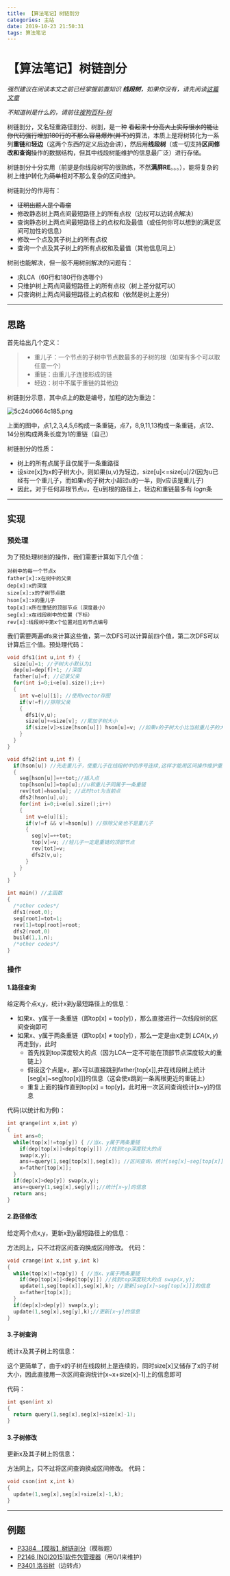 ```yaml
---
title: 【算法笔记】树链剖分
categories: 主站
date: 2019-10-23 21:50:31
tags: 算法笔记
---
```


 

# 【算法笔记】树链剖分

*强烈建议在阅读本文之前已经掌握前置知识 **线段树**，如果你没有，请先阅读[这篇文章](https://listener1379.site/2019/【数据结构】线段树/)*

*不知道树是什么的，请前往[搜狗百科-树](https://baike.sogou.com/v101597958.htm?fromTitle=树)*

树链剖分，又名轻重路径剖分、树剖，是一种 ~~看起来十分高大上实际很水的能让你代码强行增加180行的不那么容易爆炸(并不)的~~算法，本质上是将树转化为一系列**重链**和**轻边**（这两个东西的定义后边会讲），然后用**线段树**（或一切支持**区间修改和查询**操作的数据结构，但其中线段树能维护的信息最广泛）进行存储。

树链剖分十分实用（前提是你线段树写的很熟练，不然**满屏RE**。。。），能将复杂的树上维护转化为~~简单~~相对不那么复杂的区间维护。

树链剖分的作用有：

- ~~证明出题人是个毒瘤~~
- 修改静态树上两点间最短路径上的所有点权（边权可以边转点解决）
- 查询静态树上两点间最短路径上的点权和及最值（或任何你可以想到的满足区间可加性的信息）
- 修改一个点及其子树上的所有点权
- 查询一个点及其子树上的所有点权和及最值（其他信息同上）

树剖也能解决，但一般不用树剖解决的问题有：

- 求LCA（60行和180行你选哪个）
- 只维护树上两点间最短路径上的所有点权（树上差分就可以）
- 只查询树上两点间最短路径上的点权和（依然是树上差分）

------

## 思路

首先给出几个定义：

> - 重儿子：一个节点的子树中节点数最多的子树的根（如果有多个可以取任意一个）
> - 重链：由重儿子连接形成的链
> - 轻边：树中不属于重链的其他边

树链剖分示意，其中点上的数是编号，加粗的边为重边：

![5c24d0664c185.png](https://i.loli.net/2019/08/28/GrlkpRO7yzvbZAj.png)

上面的图中，点1,2,3,4,5,6构成一条重链，点7，8,9,11,13构成一条重链，点12、14分别构成两条长度为1的重链（自己）

树链剖分的性质：

- 树上的所有点属于且仅属于一条重路径
- 设size[x]为x的子树大小，则如果(u,v)为轻边，size[u]<=size[u]/2(因为u已经有一个重儿子，而如果v的子树大小超过u的一半，则v应该是重儿子)
- 因此，对于任何非根节点u，在u到根的路径上，轻边和重链最多有 $logn$条

------

## 实现

### 预处理

为了预处理树剖的操作，我们需要计算如下几个值：

```
对树中的每一个节点x
father[x]:x在树中的父亲
dep[x]:x的深度
size[x]:x的子树节点数
hson[x]:x的重儿子
top[x]:x所在重链的顶部节点（深度最小）
seg[x]:x在线段树中的位置（下标）
rev[x]:线段树中第x个位置对应的节点编号

```

我们需要两遍dfs来计算这些值，第一次DFS可以计算前四个值，第二次DFS可以计算后三个值。预处理代码：

```cpp
void dfs1(int u,int f) {
  size[u]=1; //子树大小默认为1
  dep[u]=dep[f]+1; //深度
  father[u]=f; //记录父亲
  for(int i=0;i<e[u].size();i++)
  {
    int v=e[u][i]; //使用vector存图
    if(v!=f)//排除父亲
    {
      dfs1(v,u);
      size[u]+=size[v]; //累加子树大小
      if(size[v]>size[hson[u]]) hson[u]=v; //如果v的子树大小比当前重儿子的大小大那么更新重儿子
    }
  }
}

void dfs2(int u,int f) {
  if(hson[u]) //先走重儿子，使重儿子在线段树中的序号连续,这样才能用区间操作维护重链信息
  {
    seg[hson[u]]=++tot;//插入点
    top[hson[u]]=top[u];//u和重儿子同属于一条重链
    rev[tot]=hson[u]; //此时tot为当前点
    dfs2(hson[u],u);
    for(int i=0;i<e[u].size();i++)
    {
      int v=e[u][i];
      if(v!=f && v!=hson[u]) //排除父亲也不是重儿子
      {
        seg[v]=++tot;
        top[v]=v; //轻儿子一定是重链的顶部节点
        rev[tot]=v;
        dfs2(v,u);
      }
    }
  }
}

int main() //主函数
{
  /*other codes*/
  dfs1(root,0);
  seg[root]=tot=1;
  rev[1]=top[root]=root;
  dfs2(root,0)
  build(1,1,n);
  /*other codes*/
}

```

### 操作

#### 1.路径查询

给定两个点x,y，统计x到y最短路径上的信息：

- 如果x、y属于一条重链（即top[x] $=$ top[y]），那么直接进行一次线段树的区间查询即可
- 如果x、y属于两条重链（即top[x] $\ne$ top[y]），那么一定是由x走到 $LCA(x,y)$ 再走到y，此时
  - 首先找到top深度较大的点（因为LCA一定不可能在顶部节点深度较大的重链上）
  - 假设这个点是x，那x可以直接跳到father[top[x]],并在线段树上统计[seg[x]~seg[top[x]]]的信息（这会使x跳到一条离根更近的重链上）
  - 重复上面的操作直到top[x] $=$ top[y]，此时用一次区间查询统计[x~y]的信息

代码(以统计和为例)：

```cpp
int qrange(int x,int y)
{
  int ans=0;
  while(top[x]!=top[y]) { //当x、y属于两条重链
    if(dep[top[x]]<dep[top[y]]) //找到top深度较大的点 
    swap(x,y);
    ans+=query(1,seg[top[x]],seg[x]); //区间查询，统计[seg[x]~seg[top[x]]]的信息
    x=father[top[x]];
  }
  if(dep[x]>dep[y]) swap(x,y);
  ans+=query(1,seg[x],seg[y]);//统计[x~y]的信息
  return ans;
}

```

#### 2.路径修改

给定两个点x,y，更新x到y最短路径上的信息：

方法同上，只不过将区间查询换成区间修改。
代码：

```cpp
void crange(int x,int y,int k)
{
  while(top[x]!=top[y]) { //当x、y属于两条重链
    if(dep[top[x]]<dep[top[y]]) //找到top深度较大的点 swap(x,y);
    update(1,seg[top[x]],seg[x],k); //更新[seg[x]~seg[top[x]]]的信息
    x=father[top[x]];
  }
  if(dep[x]>dep[y]) swap(x,y);
  update(1,seg[x],seg[y],k);//更新[x~y]的信息
}

```

#### 3.子树查询

统计x及其子树上的信息：

这个更简单了，由于x的子树在线段树上是连续的，同时size[x]又储存了x的子树大小，因此直接用一次区间查询统计[x~x+size[x]-1]上的信息即可

代码：

```cpp
int qson(int x)
{
  return query(1,seg[x],seg[x]+size[x]-1);
}

```

#### 3.子树修改

更新x及其子树上的信息：

方法同上，只不过将区间查询换成区间修改。
代码：

```cpp
void cson(int x,int k)
{
  update(1,seg[x],seg[x]+size[x]-1,k);
}

```

------

## 例题

- [P3384 【模板】树链剖分](https://www.luogu.org/problem/P3384)（模板题）
- [P2146 [NOI2015]软件包管理器](https://www.luogu.org/problem/P2146)（用0/1来维护）
- [P3401 洛谷树](https://www.luogu.org/problem/P3401)（边转点）